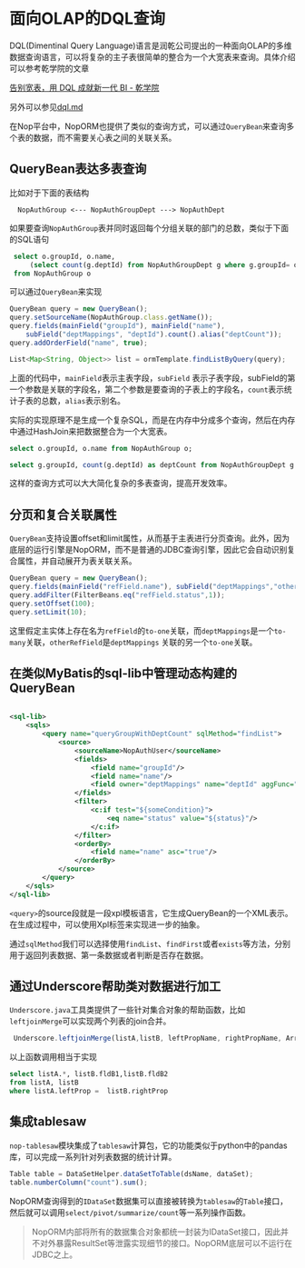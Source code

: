# 面向OLAP的DQL查询

DQL(Dimentinal Query Language)语言是润乾公司提出的一种面向OLAP的多维数据查询语言，可以将复杂的主子表很简单的整合为一个大宽表来查询。具体介绍可以参考乾学院的文章

[告别宽表，用 DQL 成就新一代 BI - 乾学院](http://c.raqsoft.com.cn/article/1653901344139?p=1&m=0)

另外可以参见[dql.md](dql.md)

在Nop平台中，NopORM也提供了类似的查询方式，可以通过`QueryBean`来查询多个表的数据，而不需要关心表之间的关联关系。

## QueryBean表达多表查询

比如对于下面的表结构

```
  NopAuthGroup <--- NopAuthGroupDept ---> NopAuthDept
```

如果要查询`NopAuthGroup`表并同时返回每个分组关联的部门的总数，类似于下面的SQL语句

```sql
 select o.groupId, o.name,
     (select count(g.deptId) from NopAuthGroupDept g where g.groupId= o.groupId) as deptCount
 from NopAuthGroup o
```

可以通过`QueryBean`来实现

```javascript
QueryBean query = new QueryBean();
query.setSourceName(NopAuthGroup.class.getName());
query.fields(mainField("groupId"), mainField("name"),
    subField("deptMappings", "deptId").count().alias("deptCount"));
query.addOrderField("name", true);

List<Map<String, Object>> list = ormTemplate.findListByQuery(query);
```

上面的代码中，`mainField`表示主表字段，`subField`
表示子表字段，subField的第一个参数是关联的字段名，第二个参数是要查询的子表上的字段名，`count`表示统计子表的总数，`alias`表示别名。

实际的实现原理不是生成一个复杂SQL，而是在内存中分成多个查询，然后在内存中通过HashJoin来把数据整合为一个大宽表。

```sql
select o.groupId, o.name from NopAuthGroup o;

select g.groupId, count(g.deptId) as deptCount from NopAuthGroupDept g group by g.groupId;
```

这样的查询方式可以大大简化复杂的多表查询，提高开发效率。

## 分页和复合关联属性

`QueryBean`支持设置offset和limit属性，从而基于主表进行分页查询。此外，因为底层的运行引擎是NopORM，而不是普通的JDBC查询引擎，因此它会自动识别复合属性，并自动展开为表关联关系。

```javascript
QueryBean query = new QueryBean();
query.fields(mainField("refField.name"), subField("deptMappings","otherRefField.user.name").count().alias("count"));
query.addFilter(FilterBeans.eq("refField.status",1));
query.setOffset(100);
query.setLimit(10);
```

这里假定主实体上存在名为`refField`的`to-one`关联，而`deptMappings`是一个`to-many`关联，`otherRefField`是`deptMappings`
关联的另一个`to-one`关联。

## 在类似MyBatis的sql-lib中管理动态构建的QueryBean

```xml

<sql-lib>
    <sqls>
        <query name="queryGroupWithDeptCount" sqlMethod="findList">
            <source>
                <sourceName>NopAuthUser</sourceName>
                <fields>
                    <field name="groupId"/>
                    <field name="name"/>
                    <field owner="deptMappings" name="deptId" aggFunc="count" alias="deptCount"/>
                </fields>
                <filter>
                    <c:if test="${someCondition}">
                        <eq name="status" value="${status}"/>
                    </c:if>
                </filter>
                <orderBy>
                    <field name="name" asc="true"/>
                </orderBy>
            </source>
        </query>
    </sqls>
</sql-lib>
```

`<query>`的source段就是一段xpl模板语言，它生成QueryBean的一个XML表示。在生成过程中，可以使用Xpl标签来实现进一步的抽象。

通过`sqlMethod`我们可以选择使用`findList`、`findFirst`或者`exists`等方法，分别用于返回列表数据、第一条数据或者判断是否存在数据。

## 通过Underscore帮助类对数据进行加工

`Underscore.java`工具类提供了一些针对集合对象的帮助函数，比如`leftjoinMerge`可以实现两个列表的join合并。

```javascript
 Underscore.leftjoinMerge(listA,listB, leftPropName, rightPropName, Arrays.asList(fldB1,fldB2));
```

以上函数调用相当于实现

```sql
select listA.*, listB.fldB1,listB.fldB2
from listA, listB
where listA.leftProp =  listB.rightProp
```

## 集成tablesaw

`nop-tablesaw`模块集成了`tablesaw`计算包，它的功能类似于python中的pandas库，可以完成一系列针对列表数据的统计计算。

```javascript
Table table = DataSetHelper.dataSetToTable(dsName, dataSet);
table.numberColumn("count").sum();
```

NopORM查询得到的`IDataSet`数据集可以直接被转换为`tablesaw`的`Table`接口，然后就可以调用`select/pivot/summarize/count`等一系列操作函数。

> NopORM内部将所有的数据集合对象都统一封装为IDataSet接口，因此并不对外暴露ResultSet等泄露实现细节的接口。NopORM底层可以不运行在JDBC之上。
